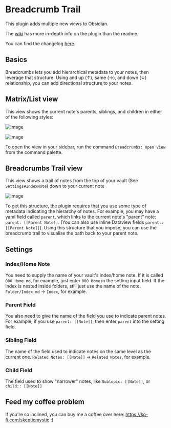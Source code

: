 # Breadcrumb Trail

This plugin adds multiple new views to Obsidian.

The [wiki](https://github.com/SkepticMystic/breadcrumbs/wiki) has more in-depth info on the plugin than the readme.

You can find the changelog [here](https://github.com/SkepticMystic/breadcrumbs/blob/master/CHANGELOG.md).

## Basics

Breadcrumbs lets you add hierarchical metadata to your notes, then leverage that structure.
Using and up (↑), same (→), and down (↓) relationship, you can add directional structure to your notes.

## Matrix/List view

This view shows the current note's parents, siblings, and children in either of the following styles:

![image](https://user-images.githubusercontent.com/70717676/123402846-75a67f80-d5a8-11eb-8230-75c37441f122.png)

![image](https://user-images.githubusercontent.com/70717676/123402852-77704300-d5a8-11eb-8f56-c4eb3ca23e02.png)

To open the view in your sidebar, run the command `Breadcrumbs: Open View` from the command palette.

## Breadcrumbs Trail view

This view shows a trail of notes from the top of your vault (See `Settings#IndexNote`) down to your current note

![image](https://user-images.githubusercontent.com/70717676/123403044-a8507800-d5a8-11eb-9669-33148021b6fa.png)

To get this structure, the plugin requires that you use some type of metadata indicating the hierarchy of notes.
For example, you may have a yaml field called `parent`, which links to the current note's "parent" note: `parent: [[Parent Note]]`. (You can also use inline Dataview fields `parent:: [[Parent Note]]`).
Using this structure that you impose, you can use the breadcrumb trail to visualise the path back to your parent note.

## Settings

### Index/Home Note

You need to supply the name of your vault's index/home note. If it is called `000 Home.md`, for example, just enter `000 Home` in the setting input field.
If the index is nested inside folders, still just use the name of the note. `Folder/Index.md` → `Index`, for example.

### Parent Field

You also need to give the name of the field you use to indicate parent notes. For example, if you use `parent: [[Note]]`, then enter `parent` into the setting field.

### Sibling Field

The name of the field used to indicate notes on the same level as the current one. `Related Notes: [[Note]]` -> `Related Notes`, for example.

### Child Field

The field used to show "narrower" notes, like `Subtopic: [[Note]]`, or `child:: [[Note]]`

## Feed my coffee problem

If you're so inclined, you can buy me a coffee over here: https://ko-fi.com/skepticmystic :)

